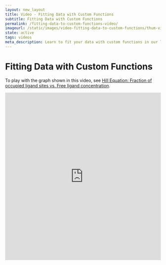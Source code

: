 ```yaml
---
layout: new_layout
title: Video - Fitting Data with Custom Functions
subtitle: Fitting Data with Custom Functions
permalink: /fitting-data-to-custom-functions-video/
imageurl: /static/images/video-fitting-data-to-custom-functions/thum-video-fitting-data-to-custom-functions.png
state: active
tags: videos
meta_description: Learn to fit your data with custom functions in our less than 2 minute video. Plotly is the easiest and fastest way to make and share graphs online.
---
```



# Fitting Data with Custom Functions

To play with the graph shown in this video, see [Hill Equation: Fraction of occupied ligand sites vs. Free ligand concentration](https://plot.ly/2503/~chris/).


<iframe src="https://www.youtube.com/embed/o_A8Nzz31gc" width="100%" height="540" frameborder="0" webkitallowfullscreen mozallowfullscreen allowfullscreen></iframe>
